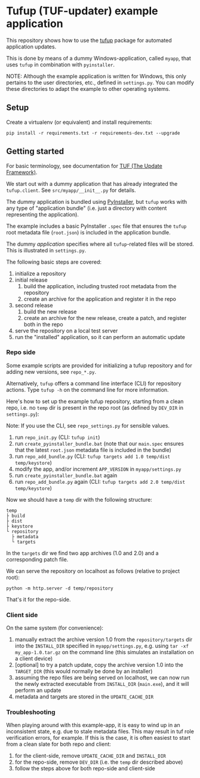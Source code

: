 # Tufup (TUF-updater) example application 

This repository shows how to use the [tufup][1] package for automated application updates.

This is done by means of a dummy Windows-application, called `myapp`, that uses `tufup` in combination with `pyinstaller`. 

NOTE: Although the example application is written for Windows, this only pertains to the user directories, etc., defined in `settings.py`.
You can modify these directories to adapt the example to other operating systems.

## Setup

Create a virtualenv (or equivalent) and install requirements:

`pip install -r requirements.txt -r requirements-dev.txt --upgrade`

## Getting started

For basic terminology, see documentation for [TUF (The Update Framework)][2].

We start out with a dummy application that has already integrated the `tufup.client`.
See `src/myapp/__init__.py` for details.

The dummy application is bundled using [PyInstaller][3], but `tufup` works with any type of "application bundle" (i.e. just a directory with content representing the application).

The example includes a basic PyInstaller `.spec` file that ensures the `tufup` root metadata file (`root.json`) is included in the application bundle.

The dummy *application* specifies where all `tufup`-related  files will be stored.
This is illustrated in `settings.py`. 

The following basic steps are covered:

1. initialize a repository
2. initial release   
   1. build the application, including trusted root metadata from the repository
   2. create an archive for the application and register it in the repo
3. second release
   1. build the new release
   2. create an archive for the new release, create a patch, and register both in the repo
4. serve the repository on a local test server
5. run the "installed" application, so it can perform an automatic update

### Repo side

Some example scripts are provided for initializing a tufup repository and for adding new versions, see `repo_*.py`.

Alternatively, `tufup` offers a command line interface (CLI) for repository actions. 
Type `tufup -h` on the command line for more information. 

Here's how to set up the example tufup repository, starting from a clean repo, i.e. no `temp` dir is present in the repo root (as defined by `DEV_DIR` in `settings.py`):

Note: If you use the CLI, see `repo_settings.py` for sensible values.

1. run `repo_init.py` (CLI: `tufup init`)
2. run `create_pyinstaller_bundle.bat` (note that our `main.spec` ensures that the latest `root.json` metadata file is included in the bundle)
3. run `repo_add_bundle.py` (CLI: `tufup targets add 1.0 temp/dist temp/keystore`)
4. modify the app, and/or increment `APP_VERSION` in `myapp/settings.py`
5. run `create_pyinstaller_bundle.bat` again
6. run `repo_add_bundle.py` again (CLI: `tufup targets add 2.0 temp/dist temp/keystore`)

Now we should have a `temp` dir with the following structure:

```text
temp
├ build
├ dist
├ keystore
└ repository
  ├ metadata
  └ targets 
```

In the `targets` dir we find two app archives (1.0 and 2.0) and a corresponding patch file.

We can serve the repository on localhost as follows (relative to project root):

    python -m http.server -d temp/repository

That's it for the repo-side.

### Client side

On the same system (for convenience):

1. manually extract the archive version 1.0 from the `repository/targets` dir into the `INSTALL_DIR` specified in `myapp/settings.py`, e.g. using `tar -xf my_app-1.0.tar.gz` on the command line (this simulates an installation on a client device)
2. [optional] to try a patch update, copy the archive version 1.0 into the `TARGET_DIR` (this would normally be done by an installer)
3. assuming the repo files are being served on localhost, we can now run the newly extracted executable from `INSTALL_DIR` (`main.exe`), and it will perform an update
4. metadata and targets are stored in the `UPDATE_CACHE_DIR`

### Troubleshooting

When playing around with this example-app, it is easy to wind up in an inconsistent state, e.g. due to stale metadata files.
This may result in tuf role verification errors, for example.
If this is the case, it is often easiest to start from a clean slate for both repo and client:

1. for the client-side, remove `UPDATE_CACHE_DIR` and `INSTALL_DIR`
2. for the repo-side, remove `DEV_DIR` (i.e. the `temp` dir described above)
3. follow the steps above for both repo-side and client-side

[1]: https://github.com/dennisvang/tufup
[2]: https://theupdateframework.io/
[3]: https://pyinstaller.org/en/stable/
